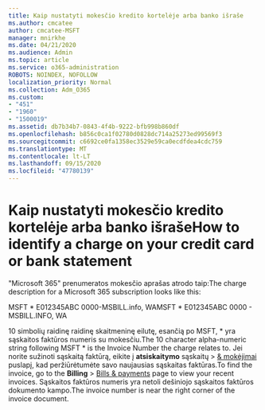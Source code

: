 ```yaml
---
title: Kaip nustatyti mokesčio kredito kortelėje arba banko išraše
ms.author: cmcatee
author: cmcatee-MSFT
manager: mnirkhe
ms.date: 04/21/2020
ms.audience: Admin
ms.topic: article
ms.service: o365-administration
ROBOTS: NOINDEX, NOFOLLOW
localization_priority: Normal
ms.collection: Adm_O365
ms.custom:
- "451"
- "1960"
- "1500019"
ms.assetid: db7b34b7-0843-4f4b-9222-bfb998b860df
ms.openlocfilehash: b856c0ca1f02780d0828dc714a25273ed99569f3
ms.sourcegitcommit: c6692ce0fa1358ec3529e59ca0ecdfdea4cdc759
ms.translationtype: MT
ms.contentlocale: lt-LT
ms.lasthandoff: 09/15/2020
ms.locfileid: "47780139"
---
```

# <a name="how-to-identify-a-charge-on-your-credit-card-or-bank-statement"></a><span data-ttu-id="49fb5-102">Kaip nustatyti mokesčio kredito kortelėje arba banko išraše</span><span class="sxs-lookup"><span data-stu-id="49fb5-102">How to identify a charge on your credit card or bank statement</span></span>

<span data-ttu-id="49fb5-103">"Microsoft 365" prenumeratos mokesčio aprašas atrodo taip:</span><span class="sxs-lookup"><span data-stu-id="49fb5-103">The charge description for a Microsoft 365 subscription looks like this:</span></span>
  
<span data-ttu-id="49fb5-104">MSFT \* E012345ABC 0000-MSBILL.info, WA</span><span class="sxs-lookup"><span data-stu-id="49fb5-104">MSFT \* E012345ABC 0000 - MSBILL.INFO, WA</span></span>
  
<span data-ttu-id="49fb5-105">10 simbolių raidinę raidinę skaitmeninę eilutę, esančią po MSFT, \* yra sąskaitos faktūros numeris su mokesčiu.</span><span class="sxs-lookup"><span data-stu-id="49fb5-105">The 10 character alpha-numeric string following MSFT \* is the Invoice Number the charge relates to.</span></span> <span data-ttu-id="49fb5-106">Jei norite sužinoti sąskaitą faktūrą, eikite į **atsiskaitymo** sąskaitų \> [& mokėjimai](https://go.microsoft.com/fwlink/p/?linkid=848039) puslapį, kad peržiūrėtumėte savo naujausias sąskaitas faktūras.</span><span class="sxs-lookup"><span data-stu-id="49fb5-106">To find the invoice, go to the **Billing** \> [Bills & payments](https://go.microsoft.com/fwlink/p/?linkid=848039) page to view your recent invoices.</span></span> <span data-ttu-id="49fb5-107">Sąskaitos faktūros numeris yra netoli dešiniojo sąskaitos faktūros dokumento kampo.</span><span class="sxs-lookup"><span data-stu-id="49fb5-107">The invoice number is near the right corner of the invoice document.</span></span>